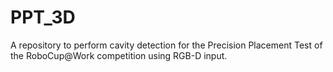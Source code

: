 # PPT_3D
A repository to perform cavity detection for the Precision Placement Test of the RoboCup@Work competition using RGB-D input.
